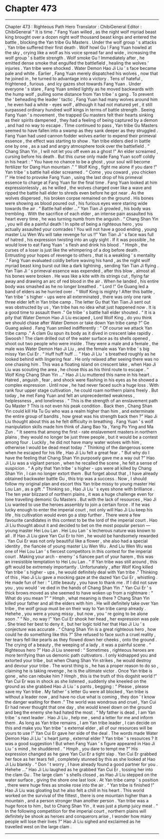 
# Chapter 473


---

Chapter 473 : Righteous Path Hero
Translator : ChibiGeneral Editor : ChibiGeneral
“ It is time .” Fang Yuan willed , as the night wolf myriad beast king brought over a dozen night wolf thousand beast kings and entered the battle , blocking the Yan tribe Gu Masters .
Under the wolf group ’ s attacks , Yan tribe suffered their first death .
Wolf howl Gu !
Fang Yuan howled at the sky , crying like a wolf as his voice spread far and wide , increasing the wolf group ’ s battle strength .
Wolf smoke Gu !
Immediately after , he emitted dense smoke that engulfed the battlefield , healing the wolves ’ injuries .
Yan tribe were shocked .
Water Demon Hao Ji Liu ’ s face became pale and white .
Earlier , Fang Yuan merely dispatched his wolves , now that he joined in , he turned to advantage into a victory .
Tens of hateful , frightened , furious , and icy gazes shot towards Fang Yuan . Under everyone ’ s stare , Fang Yuan smiled lightly as he moved backwards with the hump wolf , pulling some distance from Yan tribe ’ s gang .
To prevent the ‘ beheading the leader ’ tactic , Fang Yuan had many wolves around him , he even had a white - eyes wolf , although it had not matured yet , it still surpassed ordinary hundred wolf kings in terms of battle strength .
Seeing Fang Yuan ’ s movement , the trapped Gu masters felt their hearts sinking as their spirits dampened , they had a feeling of being captured by a demon , and had no way to escape .
TIme continued to pass , Yan tribe Gu Masters seemed to have fallen into a swamp as they sank deeper as they struggled .
Fang Yuan had used cannon fodder wolves earlier to expend their primeval essence , the effect was starting to show .
Yan tribe elders died in battle one by one , as a sad and angry atmosphere took over the battlefield .
“ Chang Shan Yin , I will not let you off even as a ghost !” An elder screamed , cursing before his death .
But this curse only made Fang Yuan scoff coldly in his heart : “ You have no chance to be a ghost , your soul will become fertilizer for Dang Hun mountain .”
“ Wolf King , fight me alone if you dare !” Yan tribe ’ s battle hall elder screamed .
“ Come , you coward , you chicken !” He tried to provoke Fang Yuan , using the last drop of his primeval essence to charge at Fang Yuan for the final time .
Fang Yuan looked at him expressionlessly , as he willed , the wolves charged over like a wave and ripped the battle hall elder to shreds even before he got near .
As the wolves dispersed , his broken corpse remained on the ground . His bones were showing as blood poured out , his furious eyes were staring wide towards the air .
“ Battle hall elder …” Yan Tian Ji growled , his body was trembling . With the sacrifice of each elder , an intense pain assaulted his heart every time , he was turning numb from the anguish .
“ Chang Shan Yin , you will die a painful death ! In spite of being a righteous hero , you actually assaulted your comrades ! You will not have a good ending , young master Liu Wen Wu will take revenge for us !!” Yan Tian Ji ’ s face was full of hatred , his expression twisting into an ugly sight . If it was possible , he would love to eat Fang Yuan ’ s flesh and drink his blood .
“ Hmph , the curses of a loser is just like the whimpering of a dog before death . Entrusting your hopes of revenge to others , that is a weakling ’ s mentality .” Fang Yuan evaluated coldly before waving his hand , as the night wolf myriad beast king burst out like a dark lightning , sending Yan Tian Ji flying .
Yan Tian Ji ’ s primeval essence was expended , after this blow , almost all his bones were broken .
He was like a kite with its strings cut , flying far away and drawing an arc of red blood in the air . When he landed , his entire body was smashed as he no longer breathed .
“ Lord !” Ge Guang led a band of elders as he hurried over .
“ Wolf King is mighty ! After this battle , Yan tribe ’ s higher - ups were all exterminated , there was only one rank three elder left in Yan tribe camp . The letter Gu that Yan Tian Ji sent out was obstructed by us , Yan tribe has no idea what just happened now . It is a good time to assault them .” Ge tribe ’ s battle hall elder shouted .
“ It is a pity that Water Demon Hao Ji Liu escaped , Lord Wolf King , do you think we should chase after Water Demon or take down Yan tribe camp ?” Ge Guang asked .
Fang Yuan smiled indifferently : “ Of course we attack Yan tribe camp .”
A clam Gu spun its body as it dived in crescent lake rapidly .
Swoosh !
The clam drilled out of the water surface as its shells opened , shoot out two people who were inside .
They were a male and a female , the male was Water Demon Hao Ji Liu , and the female was Yan tribe ’ s big missy Yan Cui Er .
“ Huff huff huff … ” Hao Ji Liu ’ s breathed roughly as he looked behind with lingering fear . He only relaxed after seeing there was no one chasing him .
This was a floating island on crescent lake , when Hao Ji Liu was scouting the area , he chose this as his third route to escape .
“ Wolf King Chang Shan Yin …” Hao Ji Liu muttered this name in his heart . Hatred , anguish , fear , and shock were flashing in his eyes as he showed a complex expression .
Until now , he had never faced such a huge loss .
With rank four upper stage cultivation , he could roam northern plains freely . But today , he met Fang Yuan and felt an unprecedented weakness , helplessness , and loneliness .
“ This is the strength of an enslavement path Gu Master ? This is not even his peak condition . Back then , Chang Shan Yin could kill Ha Tu Gu who was a realm higher than him , and exterminate the entire group of bandits , how great was his strength back then ?”
Hao Ji Liu thought about this as he felt difficulty in breathing .
Fang Yuan ’ s wolf manipulation skills made him think of Jiang Bao Ya , Yang Po Ying and Ma Zun .
“ It seems that among the first - rate enslavement masters in northern plains , they would no longer be just three people , but it would be a contest among four . Luckily , he did not have many water wolves with him , otherwise I would be dead meat today .”
Thinking of the dangerous scene when he escaped for his life , Hao Ji Liu felt a great fear .
“ But why do I have the feeling that Chang Shan Yin purposely gave me a way out ?” Hao Ji Liu was a vigilant person , when he recalled the scene , he felt a sense of suspicion .
“ A pity that Yan tribe ’ s higher - ups were all killed by Chang Shan Yin , I can no longer extort them . But forget about that , I have already obtained backwater battle Gu , this trip was a success . Now , I should follow my original plan and escort this Yan tribe missy to young master Hei Lou Lan , as a gift .” Thinking so , Hao Ji Liu ’ s eyes shone with brilliance .
The ten year blizzard of northern plains , it was a huge challenge even for lone travelling demonic Gu Masters .
But with the lack of resources , Hao Ji Liu wanted to use the heroes assembly to join a certain force . If he was lucky enough to enter the imperial court , not only will Hao Ji Liu keep his life , his cultivation would even go a step further .
There were a few favourite candidates in this contest to be the lord of the imperial court .
Hao Ji Liu thought about it and decided to bet on the most popular person — young master Hei Lou Lan .
Hei Lou Lan ’ s lecherous nature was known to all . If Hao Ji Liu gave Yan Cui Er to him , he would be handsomely rewarded . Yan Cui Er was not only beautiful like a flower , she also had a special identity , the fiancée of young master Liu Wen Wu .
And Liu Wen Wu was one of Hei Lou Lan ’ s fiercest competitors in this contest for the imperial court .
Making your arch - enemy ’ s fiancee part of your harem , this was an irresistible temptation to Hei Lou Lan .
“ If Yan tribe was still around , this gift would be extremely importantly . Unfortunately , after Wolf King killed Yan tribe ’ s higher - ups , he would definitely deal with Yan tribe .” Thinking of this , Hao Ji Liu gave a mocking gaze at the dazed Yan Cui Er , whistling .
He made fun of her : “ Little beauty , you have to thank me . If I did not save you , you would ’ ve died in the hands of Chang Shan Yin .”
Yan Cui Er ’ s thick brows moved as she seemed to have woken up from a nightmare : “ What do you mean ?”
“ Hmph , what meaning is there ? Chang Shan Yin killed your father and all the elders with him . He will definitely take over Yan tribe , the wolf group must be on their way to Yan tribe camp already . Hehehe , you were a young missy , but now , you ’ re going to be alone soon .”
“ No , no way !” Yan Cui Er shook her head , her expression was pale . She tried her best to deny it , but her logic told her that Hao Ji Liu ’ s conjecture was accurate .
“ Chang Shan Yin is a great righteous hero , how could he do something like this ?” She refused to face such a cruel reality , her tears fell like pearls as they flowed down her cheeks , onto the ground . The crying of a beauty , the weeping of a lady , it was a painful scene .
“ Righteous hero ?” Hao Ji Liu sneered : “ Sometimes , righteous heroes are more terrifying than us demonic path cultivators . I only kidnapped you and extorted your tribe , but when Chang Shan Yin strikes , he would destroy and devour your tribe . The worst thing is , he has a proper reason to do so , claiming he is taking revenge , he is the ultimate victor . Once Yan tribe is gone , who can rebuke him ? Hmph , this is the truth of this dogshit world !”
Yan Cui Er was in shock as she listened , suddenly she kneeled on the ground as she grabbed Hao Ji Liu ’ s pants , begging : “ Please , please save my Yan tribe . My father ’ s letter Gu were all blocked , Yan tribe is without a leader now , and have no clue what is coming , they don ’ t know the danger waiting for them .”
The world was wondrous and cruel , Yan Cui Er had never thought that one day , she would kneel down on the ground and beg the enemy she had hated the most .
“ My father is dead , I am Yan tribe ’ s next leader . Hao Ji Liu , help me , send a letter for me and inform them . As long as Yan tribe remains , I am Yan tribe leader , I can decide on this and make you Yan tribe ’ s external elder , all of our resources will be yours to use !” Yan Cui Er gave her side of the deal .
The words made Water Demon Hao Ji Liu ’ s heart jump , external elder ? Yan tribe ’ s resources ?
It was a good suggestion !
But when Fang Yuan ’ s figure appeared in Hao Ji Liu ’ s mind , he shuddered .
“ Hmph , you dare to tempt me ?” His expression changed as he gave Yan Cui Er a tight slap .
Yan Cui Er grabbed her face as her tears fell , completely stunned by this as she looked at Hao Ji Liu blankly .
“ Don ’ t worry , I have already found a good partner for you . Hehehe …” Hao Ji Liu laughed as he grabbed Yan Cui Er , tossing her into the clam Gu .
The large clam ’ s shells closed , as Hao Ji Liu stepped on the water surface , giving the shore one last look .
At Yan tribe camp ’ s position , there were huge fires as smoke rose into the air .
“ Yan tribe is finished !” Hao Ji Liu was gloating but he also felt a chill in his heart .
This world worked on the survival of the fittest , there is one mountain higher than a mountain , and a person stronger than another person . Yan tribe was a huge force to him , but to Chang Shan Yin , it was just a plump juicy meat .
“ In the following competition for the imperial court , northern plains will definitely be shook as heroes and conquerors arise , I wonder how many people will lose their lives ?”
Hao Ji Liu sighed and exclaimed as he travelled west on the large clam .

---

